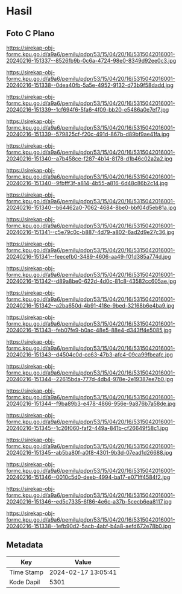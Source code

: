 # Hasil

## Foto C Plano

https://sirekap-obj-formc.kpu.go.id/a9a6/pemilu/pdpr/53/15/04/20/16/5315042016001-20240216-151337--8526fb9b-0c6a-4724-98e0-8349d92ee0c3.jpg

https://sirekap-obj-formc.kpu.go.id/a9a6/pemilu/pdpr/53/15/04/20/16/5315042016001-20240216-151338--0dea40fb-5a5e-4952-9132-d73b9f58dadd.jpg

https://sirekap-obj-formc.kpu.go.id/a9a6/pemilu/pdpr/53/15/04/20/16/5315042016001-20240216-151339--1cf694f6-5fa6-4f09-bb20-e5486a0e7ef7.jpg

https://sirekap-obj-formc.kpu.go.id/a9a6/pemilu/pdpr/53/15/04/20/16/5315042016001-20240216-151339--579825cf-f20c-491d-867b-d89bf9ae41fa.jpg

https://sirekap-obj-formc.kpu.go.id/a9a6/pemilu/pdpr/53/15/04/20/16/5315042016001-20240216-151340--a7b458ce-f287-4b14-8178-d1b46c02a2a2.jpg

https://sirekap-obj-formc.kpu.go.id/a9a6/pemilu/pdpr/53/15/04/20/16/5315042016001-20240216-151340--9fbfff3f-a814-4b55-a816-6d48c86b2c14.jpg

https://sirekap-obj-formc.kpu.go.id/a9a6/pemilu/pdpr/53/15/04/20/16/5315042016001-20240216-151340--b64462a0-7062-4684-8be0-bbf04d5eb81a.jpg

https://sirekap-obj-formc.kpu.go.id/a9a6/pemilu/pdpr/53/15/04/20/16/5315042016001-20240216-151341--c5e79c0c-b887-4d79-a802-6ad2d9e27c36.jpg

https://sirekap-obj-formc.kpu.go.id/a9a6/pemilu/pdpr/53/15/04/20/16/5315042016001-20240216-151341--feecefb0-3489-4606-aa49-f01d385a774d.jpg

https://sirekap-obj-formc.kpu.go.id/a9a6/pemilu/pdpr/53/15/04/20/16/5315042016001-20240216-151342--d89a8be0-622d-4d0c-81c8-43582cc605ae.jpg

https://sirekap-obj-formc.kpu.go.id/a9a6/pemilu/pdpr/53/15/04/20/16/5315042016001-20240216-151342--a2ba650d-4b91-418e-9bed-32168b6e4ba9.jpg

https://sirekap-obj-formc.kpu.go.id/a9a6/pemilu/pdpr/53/15/04/20/16/5315042016001-20240216-151343--feb07fe9-b0ac-48e5-88e4-d343ff4e5085.jpg

https://sirekap-obj-formc.kpu.go.id/a9a6/pemilu/pdpr/53/15/04/20/16/5315042016001-20240216-151343--d4504c0d-cc63-47b3-afc4-09ca99fbeafc.jpg

https://sirekap-obj-formc.kpu.go.id/a9a6/pemilu/pdpr/53/15/04/20/16/5315042016001-20240216-151344--22615bda-777d-4db4-978e-2e19387ee7b0.jpg

https://sirekap-obj-formc.kpu.go.id/a9a6/pemilu/pdpr/53/15/04/20/16/5315042016001-20240216-151344--f9ba89b3-e478-4866-956e-9a876b7a58de.jpg

https://sirekap-obj-formc.kpu.go.id/a9a6/pemilu/pdpr/53/15/04/20/16/5315042016001-20240216-151345--1c26f060-faf2-449a-841b-cf26649f58c1.jpg

https://sirekap-obj-formc.kpu.go.id/a9a6/pemilu/pdpr/53/15/04/20/16/5315042016001-20240216-151345--ab5ba80f-a0f8-4301-9b3d-07ead1d26688.jpg

https://sirekap-obj-formc.kpu.go.id/a9a6/pemilu/pdpr/53/15/04/20/16/5315042016001-20240216-151346--0010c5d0-deeb-4994-ba17-e071ff4584f2.jpg

https://sirekap-obj-formc.kpu.go.id/a9a6/pemilu/pdpr/53/15/04/20/16/5315042016001-20240216-151346--ed5c7335-6f86-4e6c-a37b-5cecb6ea8117.jpg

https://sirekap-obj-formc.kpu.go.id/a9a6/pemilu/pdpr/53/15/04/20/16/5315042016001-20240216-151338--1efb90d2-5acb-4abf-b4a8-aefd672e78b0.jpg


## Metadata

| Key        | Value               |
| ---------- | ------------------- |
| Time Stamp | 2024-02-17 13:05:41 |
| Kode Dapil | 5301                |



